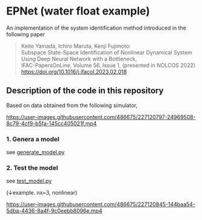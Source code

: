 # EPNet (water float example)

An implementation of the system identification method introduced in the following paper

> Keito Yamada, Ichiro Maruta, Kenji Fujimoto:  
> Subspace State-Space Identification of Nonlinear Dynamical System Using Deep Neural Network with a Bottleneck,  
> IFAC-PapersOnLine, Volume 56, Issue 1,   (presented in NOLCOS 2022)   
> https://doi.org/10.1016/j.ifacol.2023.02.018

## Description of the code in this repository

Based on data obtained from the following simulator,

https://user-images.githubusercontent.com/486675/227120797-24969508-8c79-4cf9-b5fa-145cc405021f.mp4

### 1. Genera a model 
see [generate_model.py](https://github.com/maruta/epnet-water-float/blob/master/generate_model.py)

### 2. Test the model 
see [test_model.py](https://github.com/maruta/epnet-water-float/blob/master/test_model.py)

(↓example. nx=3, nonlinear)

https://user-images.githubusercontent.com/486675/227120845-144baa54-5dba-4436-8a4f-9c0eebb8096e.mp4

